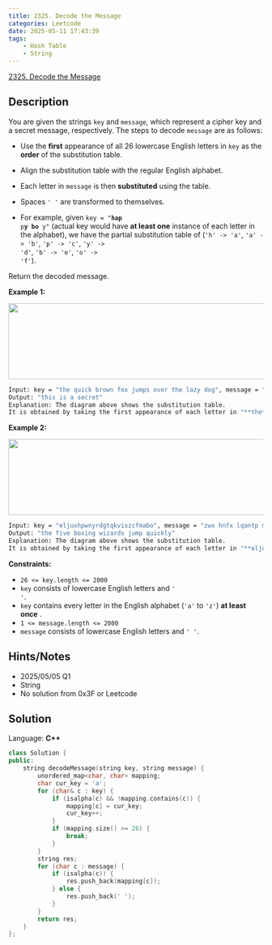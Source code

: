 ```yaml
---
title: 2325. Decode the Message
categories: Leetcode
date: 2025-05-11 17:43:39
tags:
    - Hash Table
    - String
---
```


[2325. Decode the Message](https://leetcode.com/problems/decode-the-message/description/?envType=company&envId=coinbase&favoriteSlug=coinbase-all)

## Description

You are given the strings <code>key</code> and <code>message</code>, which represent a cipher key and a secret message, respectively. The steps to decode <code>message</code> are as follows:

- Use the **first**  appearance of all 26 lowercase English letters in <code>key</code> as the **order**  of the substitution table.
- Align the substitution table with the regular English alphabet.
- Each letter in <code>message</code> is then **substituted**  using the table.
- Spaces <code>' '</code> are transformed to themselves.

- For example, given <code>key = "**hap** p**y**  **bo** y"</code> (actual key would have **at least one**  instance of each letter in the alphabet), we have the partial substitution table of (<code>'h' -> 'a'</code>, <code>'a' -> 'b'</code>, <code>'p' -> 'c'</code>, <code>'y' -> 'd'</code>, <code>'b' -> 'e'</code>, <code>'o' -> 'f'</code>).

Return the decoded message.

**Example 1:**

<img alt="" src="https://assets.leetcode.com/uploads/2022/05/08/ex1new4.jpg" style="width: 752px; height: 150px;">

```bash
Input: key = "the quick brown fox jumps over the lazy dog", message = "vkbs bs t suepuv"
Output: "this is a secret"
Explanation: The diagram above shows the substitution table.
It is obtained by taking the first appearance of each letter in "**the**  **quick**  **brown**  **f** o**x**  **j** u**mps**  o**v** er the **lazy**  **d** o**g** ".
```

**Example 2:**

<img alt="" src="https://assets.leetcode.com/uploads/2022/05/08/ex2new.jpg" style="width: 754px; height: 150px;">

```bash
Input: key = "eljuxhpwnyrdgtqkviszcfmabo", message = "zwx hnfx lqantp mnoeius ycgk vcnjrdb"
Output: "the five boxing wizards jump quickly"
Explanation: The diagram above shows the substitution table.
It is obtained by taking the first appearance of each letter in "**eljuxhpwnyrdgtqkviszcfmabo** ".
```

**Constraints:**

- <code>26 <= key.length <= 2000</code>
- <code>key</code> consists of lowercase English letters and <code>' '</code>.
- <code>key</code> contains every letter in the English alphabet (<code>'a'</code> to <code>'z'</code>) **at least once** .
- <code>1 <= message.length <= 2000</code>
- <code>message</code> consists of lowercase English letters and <code>' '</code>.

## Hints/Notes

- 2025/05/05 Q1
- String
- No solution from 0x3F or Leetcode

## Solution

Language: **C++**

```C++
class Solution {
public:
    string decodeMessage(string key, string message) {
        unordered_map<char, char> mapping;
        char cur_key = 'a';
        for (char& c : key) {
            if (isalpha(c) && !mapping.contains(c)) {
                mapping[c] = cur_key;
                cur_key++;
            }
            if (mapping.size() >= 26) {
                break;
            }
        }
        string res;
        for (char c : message) {
            if (isalpha(c)) {
                res.push_back(mapping[c]);
            } else {
                res.push_back(' ');
            }
        }
        return res;
    }
};
```
